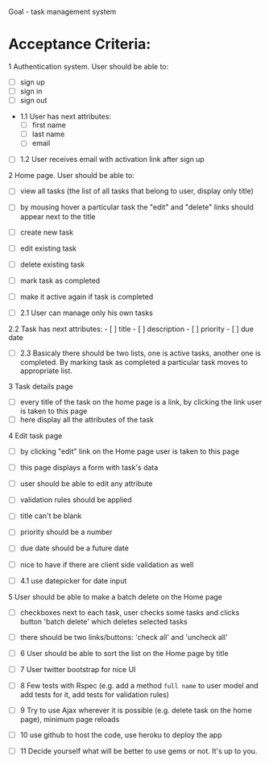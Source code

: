 Goal - task management system

Acceptance Criteria:
====================

1 Authentication system. User should be able to:
  - [ ] sign up
  - [ ] sign in
  - [ ] sign out

  - 1.1 User has next attributes:
    - [ ] first name
    - [ ] last name
    - [ ] email

  - [ ] 1.2 User receives email with activation link after sign up

2 Home page. User should be able to:
  - [ ] view all tasks (the list of all tasks that belong to user, display only title)
  - [ ] by mousing hover a particular task the "edit" and "delete" links should appear next to the title
  - [ ] create new task
  - [ ] edit existing task
  - [ ] delete existing task
  - [ ] mark task as completed
  - [ ] make it active again if task is completed

  - [ ] 2.1 User can manage only his own tasks

  2.2 Task has next attributes:
    - [ ] title
    - [ ] description
    - [ ] priority
    - [ ] due date

  - [ ] 2.3 Basicaly there should be two lists, one is active tasks, another one is completed. By marking task as completed a particular task moves to appropriate list.

3 Task details page
   - [ ]  every title of the task on the home page is a link, by clicking the link user is taken to this page
   - [ ]  here display all the attributes of the task

4 Edit task page
  - [ ]  by clicking "edit" link on the Home page user is taken to this page
  - [ ]  this page displays a form with task's data
  - [ ]  user should be able to edit any attribute
  - [ ]  validation rules should be applied
  - [ ] title can't be blank
  - [ ] priority should be a number
  - [ ] due date should be a future date
  - [ ] nice to have if there are client side validation as well

  - [ ] 4.1 use datepicker for date input

5 User should be able to make a batch delete on the Home page
  - [ ] checkboxes next to each task, user checks some tasks and clicks button 'batch delete' which deletes selected tasks
  - [ ] there should be two links/buttons: 'check all' and 'uncheck all'

- [ ] 6 User should be able to sort the list on the Home page by title

- [ ] 7 User twitter bootstrap for nice UI

- [ ] 8 Few tests with Rspec (e.g. add a method `full name` to user model and add tests for it, add tests for validation rules)

- [ ] 9 Try to use Ajax wherever it is possible (e.g. delete task on the home page), minimum page reloads

- [ ] 10 use github to host the code, use heroku to deploy the app

- [ ] 11 Decide yourself what will be better to use gems or not. It's up to you.